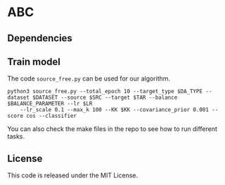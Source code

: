 # ABC



## Dependencies

## Train model
The code `source_free.py` can be used for our algorithm.
```
python3 source_free.py --total_epoch 10 --target_type $DA_TYPE --dataset $DATASET --source $SRC --target $TAR --balance $BALANCE_PARAMETER --lr $LR 
    --lr_scale 0.1 --max_k 100 --KK $KK --covariance_prior 0.001 --score cos --classifier 
```
You can also check the make files in the repo to see how to run different tasks.
## License
This code is released under the MIT License.
